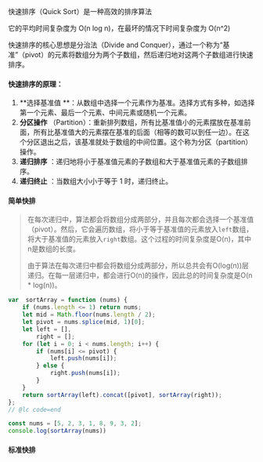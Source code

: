 快速排序（Quick Sort）是一种高效的排序算法

它的平均时间复杂度为 O(n log n)，在最坏的情况下时间复杂度为 O(n^2)

快速排序的核心思想是分治法（Divide and Conquer），通过一个称为“基准”（pivot）的元素将数组分为两个子数组，然后递归地对这两个子数组进行快速排序。

#### 快速排序的原理：

1. **选择基准值 **：从数组中选择一个元素作为基准。选择方式有多种，如选择第一个元素、最后一个元素、中间元素或随机一个元素。
2. **分区操作** （Partition）：重新排列数组，所有比基准值小的元素摆放在基准前面，所有比基准值大的元素摆在基准的后面（相等的数可以到任一边）。在这个分区退出之后，该基准就处于数组的中间位置。这个称为分区（partition）操作。
3. **递归排序** ：递归地将小于基准值元素的子数组和大于基准值元素的子数组排序。
4. **递归终止** ：当数组大小小于等于 1 时，递归终止。



#### 简单快排

> 在每次递归中，算法都会将数组分成两部分，并且每次都会选择一个基准值（pivot）。然后，它会遍历数组，将小于等于基准值的元素放入`left`数组，将大于基准值的元素放入`right`数组。这个过程的时间复杂度是O(n)，其中n是数组的长度。
>
> 由于算法在每次递归中都会将数组分成两部分，所以总共会有O(log(n))层递归。在每一层递归中，都会进行O(n)的操作，因此总的时间复杂度是O(n * log(n))。

```javascript
var  sortArray = function (nums) {
	if (nums.length <= 1) return nums;
	let mid = Math.floor(nums.length / 2);
	let pivot = nums.splice(mid, 1)[0];
	let left = [],
		right = [];
	for (let i = 0; i < nums.length; i++) {
		if (nums[i] <= pivot) {
			left.push(nums[i]);
		} else {
			right.push(nums[i]);
		}
	}
	return sortArray(left).concat([pivot], sortArray(right));
};
// @lc code=end

const nums = [5, 2, 3, 1, 8, 9, 3, 2];
console.log(sortArray(nums))
```

#### 标准快排

```javascript

```

